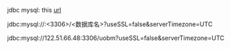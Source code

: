 jdbc mysql: this [url](https://dbschema.com/jdbc-driver/mysql.html?srsltid=AfmBOoqTBoH5QoEyVf7ohVjUOJqYbY1k2MEC0_dgrbSW3pYNrx-JbsHE)

jdbc:mysql://<localhost>:<3306>/<数据库名>?useSSL=false&serverTimezone=UTC

jdbc:mysql://122.51.66.48:3306/uobm?useSSL=false&serverTimezone=UTC